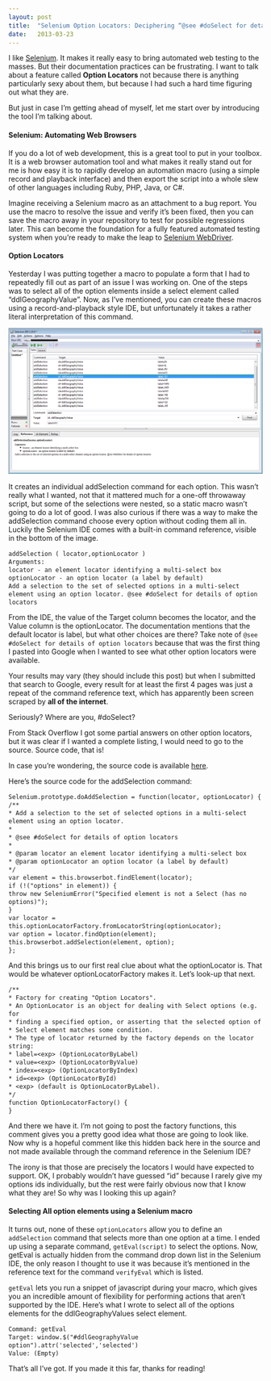 ```yaml
---
layout: post
title:  "Selenium Option Locators: Deciphering “@see #doSelect for details of option locators”"
date:   2013-03-23
---
```


I like [Selenium][selenium]. It makes it really easy to bring automated web testing to the masses. But their documentation practices can be frustrating. I want to talk about a feature called **Option Locators** not because there is anything particularly sexy about them, but because I had such a hard time figuring out what they are.

But just in case I’m getting ahead of myself, let me start over by introducing the tool I’m talking about.

#### Selenium: Automating Web Browsers

If you do a lot of web development, this is a great tool to put in your toolbox. It is a web browser automation tool and what makes it really stand out for me is how easy it is to rapidly develop an automation macro (using a simple record and playback interface) and then export the script into a whole slew of other languages including Ruby, PHP, Java, or C#.

Imagine receiving a Selenium macro as an attachment to a bug report. You use the macro to resolve the issue and verify it’s been fixed, then you can save the macro away in your repository to test for possible regressions later. This can become the foundation for a fully featured automated testing system when you’re ready to make the leap to [Selenium WebDriver][web-driver].

#### Option Locators

Yesterday I was putting together a macro to populate a form that I had to repeatedly fill out as part of an issue I was working on. One of the steps was to select all of the option elements inside a select element called “ddlGeographyValue”. Now, as I’ve mentioned, you can create these macros using a record-and-playback style IDE, but unfortunately it takes a rather literal interpretation of this command.

<img src="/assets/selenium-ide.png" alt="Selenium IDE Screenshot">

It creates an individual addSelection command for each option. This wasn’t really what I wanted, not that it mattered much for a one-off throwaway script, but some of the selections were nested, so a static macro wasn’t going to do a lot of good. I was also curious if there was a way to make the addSelection command choose every option without coding them all in. Luckily the Selenium IDE comes with a built-in command reference, visible in the bottom of the image.

```
addSelection ( locator,optionLocator )
Arguments:
locator - an element locator identifying a multi-select box
optionLocator - an option locator (a label by default)
Add a selection to the set of selected options in a multi-select element using an option locator. @see #doSelect for details of option locators
```

From the IDE, the value of the Target column becomes the locator, and the Value column is the optionLocator. The documentation mentions that the default locator is label, but what other choices are there? Take note of <code>@see #doSelect for details of option locators</code> because that was the first thing I pasted into Google when I wanted to see what other option locators were available.

Your results may vary (they should include this post) but when I submitted that search to Google, every result for at least the first 4 pages was just a repeat of the command reference text, which has apparently been screen scraped by **all of the internet**. 

Seriously? Where are you, #doSelect? 

From Stack Overflow I got some partial answers on other option locators, but it was clear if I wanted a complete listing, I would need to go to the source. Source code, that is!

In case you’re wondering, the source code is available [here](http://code.google.com/p/selenium/source/browse/javascript/selenium-core/scripts/selenium-api.js).

Here’s the source code for the addSelection command:

```
Selenium.prototype.doAddSelection = function(locator, optionLocator) {
/**
* Add a selection to the set of selected options in a multi-select element using an option locator.
*
* @see #doSelect for details of option locators
*
* @param locator an element locator identifying a multi-select box
* @param optionLocator an option locator (a label by default)
*/
var element = this.browserbot.findElement(locator);
if (!("options" in element)) {
throw new SeleniumError("Specified element is not a Select (has no options)");
}
var locator = this.optionLocatorFactory.fromLocatorString(optionLocator);
var option = locator.findOption(element);
this.browserbot.addSelection(element, option);
};
```

And this brings us to our first real clue about what the optionLocator is. That would be whatever optionLocatorFactory makes it. Let’s look-up that next.

```
/**
* Factory for creating "Option Locators".
* An OptionLocator is an object for dealing with Select options (e.g. for
* finding a specified option, or asserting that the selected option of
* Select element matches some condition.
* The type of locator returned by the factory depends on the locator string:
* label=<exp> (OptionLocatorByLabel)
* value=<exp> (OptionLocatorByValue)
* index=<exp> (OptionLocatorByIndex)
* id=<exp> (OptionLocatorById)
* <exp> (default is OptionLocatorByLabel).
*/
function OptionLocatorFactory() {
}
```

And there we have it. I’m not going to post the factory functions, this comment gives you a pretty good idea what those are going to look like. Now why is a hopeful comment like this hidden back here in the source and not made available through the command reference in the Selenium IDE?

The irony is that those are precisely the locators I would have expected to support. OK, I probably wouldn’t have guessed “id” because I rarely give my options ids individually, but the rest were fairly obvious now that I know what they are! So why was I looking this up again?

#### Selecting All option elements using a Selenium macro

It turns out, none of these <code>optionLocators</code> allow you to define an <code>addSelection</code> command that selects more than one option at a time. I ended up using a separate command, <code>getEval(script)</code> to select the options. Now, getEval is actually hidden from the command drop down list in the Selenium IDE, the only reason I thought to use it was because it’s mentioned in the reference text for the command <code>verifyEval</code> which is listed.

<code>getEval</code> lets you run a snippet of javascript during your macro, which gives you an incredible amount of flexibility for performing actions that aren’t supported by the IDE. Here’s what I wrote to select all of the options elements for the ddlGeographyValues select element.

```
Command: getEval
Target: window.$("#ddlGeographyValue option").attr('selected','selected')
Value: (Empty)
```

That’s all I’ve got. If you made it this far, thanks for reading!

[selenium]: http://docs.seleniumhq.org
[web-driver]: http://docs.seleniumhq.org:80/docs/03_webdriver.jsp
